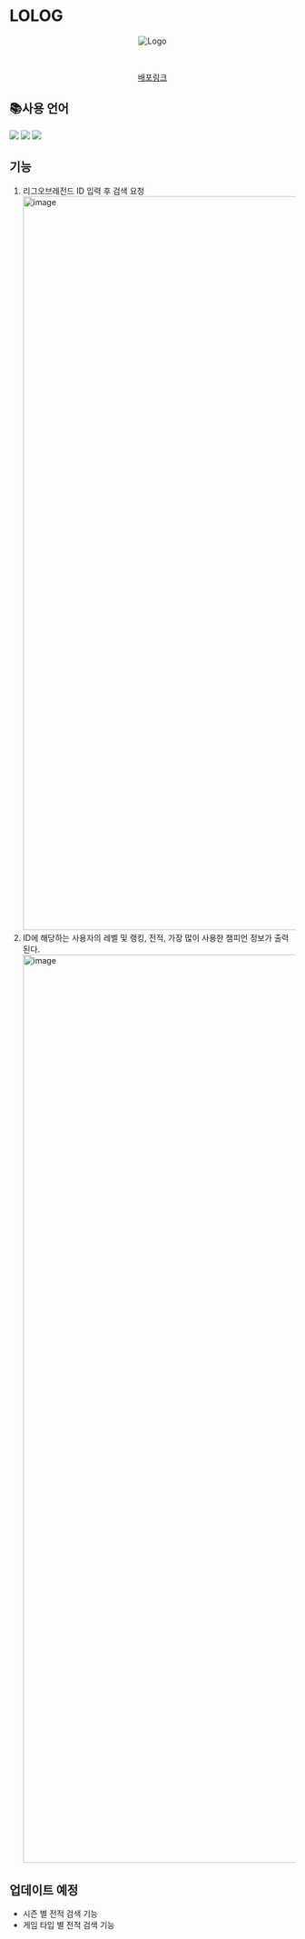 # LOLOG

<div align=center>

![Logo](https://user-images.githubusercontent.com/67920695/185165422-ff8d75e1-f003-49cd-8209-fb079fc529fe.jpg)

<br>

[배포링크](https://jeong-ik.github.io/LOLOG.github.io/)

  </div>
  
## 📚사용 언어
  <img src="https://img.shields.io/badge/javascript-F7DF1E?style=for-the-badge&logo=javascript&logoColor=black"> <img src="https://img.shields.io/badge/html5-E34F26?style=for-the-badge&logo=html5&logoColor=white"> <img src="https://img.shields.io/badge/css-1572B6?style=for-the-badge&logo=css3&logoColor=white">

## 기능

1. 리그오브레전드 ID 입력 후 검색 요청
   <img width="1293" alt="image" src="https://user-images.githubusercontent.com/67920695/185163077-8c98ac4a-cd08-4332-8de4-e9ca85db82fc.png">
2. ID에 해당하는 사용자의 레벨 및 랭킹, 전적, 가장 많이 사용한 챔피언 정보가 출력된다.
   <img width="1600" alt="image" src="https://user-images.githubusercontent.com/67920695/185163495-2807a626-6e85-48af-b7dc-aecb5a5c6a1b.png">

## 업데이트 예정

- 시즌 별 전적 검색 기능
- 게임 타입 별 전적 검색 기능
